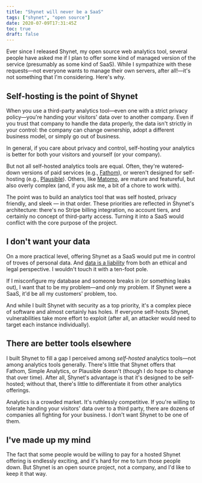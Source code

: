 ```yaml
---
title: "Shynet will never be a SaaS"
tags: ["shynet", "open source"]
date: 2020-07-09T17:31:45Z
toc: true
draft: false
---
```


Ever since I released Shynet, my open source web analytics tool, several people have asked me if I plan to offer some kind of managed version of the service (presumably as some kind of SaaS). While I sympathize with these requests—not everyone wants to manage their own servers, after all!—it's not something that I'm considering. Here's why.

## Self-hosting is the point of Shynet

When you use a third-party analytics tool—even one with a strict privacy policy—you're handing your visitors' data over to another company. Even if you trust that company to handle the data properly, the data isn't strictly in your control: the company can change ownership, adopt a different business model, or simply go out of business.

In general, if you care about privacy and control, self-hosting your analytics is better for both your visitors and yourself (or your company).

But not all self-hosted analytics tools are equal. Often, they're watered-down versions of paid services (e.g., [Fathom](https://github.com/usefathom/fathom)), or weren't designed for self-hosting (e.g., [Plausible](https://plausible.io/blog/self-hosted-web-analytics-beta)). Others, like [Matomo](https://matomo.org/), are mature and featureful, but also overly complex (and, if you ask me, a bit of a chore to work with).

The point was to build an analytics tool that was self hosted, privacy friendly, and sleek — in that order. These priorities are reflected in Shynet's architecture: there's no Stripe billing integration, no account tiers, and certainly no concept of third-party access. Turning it into a SaaS would conflict with the core purpose of the project.

## I don't want your data

On a more practical level, offering Shynet as a SaaS would put me in control of troves of personal data. And [data is a liability](https://www.richie.fi/blog/data-is-a-liability.html) from both an ethical and legal perspective. I wouldn't touch it with a ten-foot pole.

If I misconfigure my database and someone breaks in (or something leaks out), I want that to be my problem—and *only* my problem. If Shynet were a SaaS, it'd be all my customers' problem, too. 

And while I built Shynet with security as a top priority, it's a complex piece of software and almost certainly has holes. If everyone self-hosts Shynet, vulnerabilities take more effort to exploit (after all, an attacker would need to target each instance individually).

## There are better tools elsewhere

I built Shynet to fill a gap I perceived among *self-hosted* analytics tools—not among analytics tools generally. There's little that Shynet offers that Fathom, Simple Analytics, or Plausible doesn't (though I do hope to change that over time). After all, Shynet's advantage is that it's designed to be self-hosted; without that, there's little to differentiate it from other analytics offerings.

Analytics is a crowded market. It's ruthlessly competitive. If you're willing to tolerate handing your visitors' data over to a third party, there are dozens of companies all fighting for your business. I don't want Shynet to be one of them.

## I've made up my mind

The fact that some people would be willing to pay for a hosted Shynet offering is endlessly exciting, and it's hard for me to turn those people down. But Shynet is an open source project, not a company, and I'd like to keep it that way.